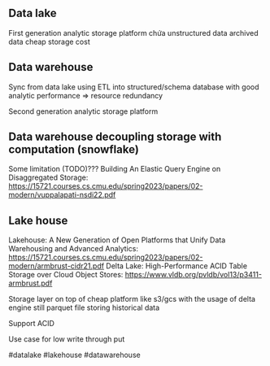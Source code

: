 
## Data lake
First generation analytic storage platform
chứa unstructured data
archived data
cheap storage cost


## Data warehouse
Sync from data lake using ETL into structured/schema database with good analytic performance => resource redundancy

Second generation analytic storage platform

## Data warehouse decoupling storage with computation (snowflake)

Some limitation (TODO)???
Building An Elastic Query Engine on Disaggregated Storage: https://15721.courses.cs.cmu.edu/spring2023/papers/02-modern/vuppalapati-nsdi22.pdf

## Lake house
Lakehouse: A New Generation of Open Platforms that Unify Data Warehousing and Advanced Analytics: https://15721.courses.cs.cmu.edu/spring2023/papers/02-modern/armbrust-cidr21.pdf
Delta Lake: High-Performance ACID Table Storage over Cloud Object Stores: https://www.vldb.org/pvldb/vol13/p3411-armbrust.pdf

Storage layer on top of cheap platform like s3/gcs with the usage of delta engine
still parquet file storing historical data

Support ACID

Use case for low write through put

#datalake #lakehouse #datawarehouse